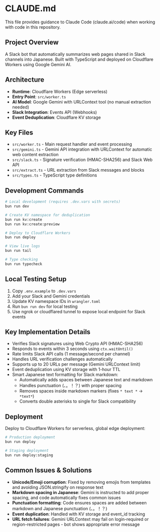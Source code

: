 # CLAUDE.md

This file provides guidance to Claude Code (claude.ai/code) when working with code in this repository.

## Project Overview

A Slack bot that automatically summarizes web pages shared in Slack channels into Japanese. Built with TypeScript and deployed on Cloudflare Workers using Google Gemini AI.

## Architecture
- **Runtime**: Cloudflare Workers (Edge serverless)
- **Entry Point**: `src/worker.ts`
- **AI Model**: Google Gemini with URLContext tool (no manual extraction needed)
- **Slack Integration**: Events API (Webhooks)
- **Event Deduplication**: Cloudflare KV storage

## Key Files
- `src/worker.ts` - Main request handler and event processing
- `src/gemini.ts` - Gemini API integration with URLContext for automatic web content extraction
- `src/slack.ts` - Signature verification (HMAC-SHA256) and Slack Web API
- `src/extract.ts` - URL extraction from Slack messages and blocks
- `src/types.ts` - TypeScript type definitions

## Development Commands
```bash
# Local development (requires .dev.vars with secrets)
bun run dev

# Create KV namespace for deduplication
bun run kv:create
bun run kv:create:preview

# Deploy to Cloudflare Workers
bun run deploy

# View live logs
bun run tail

# Type checking
bun run typecheck
```

## Local Testing Setup
1. Copy `.env.example` to `.dev.vars`
2. Add your Slack and Gemini credentials
3. Update KV namespace IDs in `wrangler.toml`
4. Run `bun run dev` for local testing
5. Use ngrok or cloudflared tunnel to expose local endpoint for Slack events

## Key Implementation Details
- Verifies Slack signatures using Web Crypto API (HMAC-SHA256)
- Responds to events within 3 seconds using `ctx.waitUntil()`
- Rate limits Slack API calls (1 message/second per channel)
- Handles URL verification challenges automatically
- Supports up to 20 URLs per message (Gemini URLContext limit)
- Event deduplication using KV storage with 1-hour TTL
- Smart Japanese text formatting for Slack markdown:
  - Automatically adds spaces between Japanese text and markdown
  - Handles punctuation (、。！？) with proper spacing
  - Removes spaces inside markdown markers (fixes `* text *` → `*text*`)
  - Converts double asterisks to single for Slack compatibility

## Deployment

Deploy to Cloudflare Workers for serverless, global edge deployment:
```bash
# Production deployment
bun run deploy

# Staging deployment  
bun run deploy:staging
```

## Common Issues & Solutions

- **Unicode/Emoji corruption**: Fixed by removing emojis from templates and avoiding JSON.stringify on response text
- **Markdown spacing in Japanese**: Gemini is instructed to add proper spacing, and code automatically fixes common issues  
- **Punctuation formatting**: Code ensures spaces are added between markdown and Japanese punctuation (、。！？)
- **Event duplication**: Handled with KV storage and event_id tracking
- **URL fetch failures**: Gemini URLContext may fail on login-required or region-restricted pages - bot shows appropriate error message